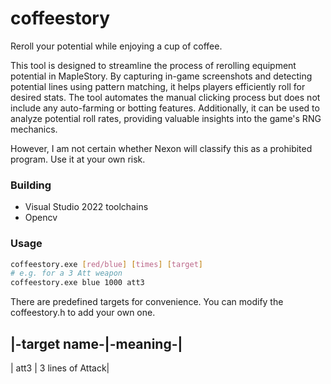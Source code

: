 # coffeestory
Reroll your potential while enjoying a cup of coffee.




This tool is designed to streamline the process of rerolling equipment potential in MapleStory. By capturing in-game screenshots and detecting potential lines using pattern matching, it helps players efficiently roll for desired stats. The tool automates the manual clicking process but does not include any auto-farming or botting features. Additionally, it can be used to analyze potential roll rates, providing valuable insights into the game's RNG mechanics.

However, I am not certain whether Nexon will classify this as a prohibited program. Use it at your own risk.



### Building

+ Visual Studio 2022 toolchains
+ Opencv


### Usage
```bash
coffeestory.exe [red/blue] [times] [target]
# e.g. for a 3 Att weapon
coffeestory.exe blue 1000 att3
```

There are predefined targets for convenience. You can modify the coffeestory.h to add your own one.

|-target name-|-meaning-|
------------------------
| att3 | 3 lines of Attack|



